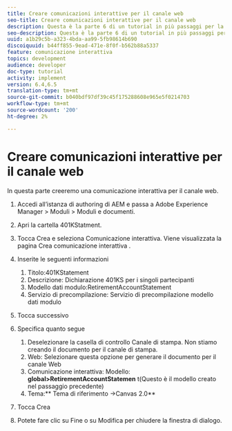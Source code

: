 ```yaml
---
title: Creare comunicazioni interattive per il canale web
seo-title: Creare comunicazioni interattive per il canale web
description: Questa è la parte 6 di un tutorial in più passaggi per la creazione del primo documento di comunicazione interattiva. In questa parte creeremo una comunicazione interattiva per il canale web.
seo-description: Questa è la parte 6 di un tutorial in più passaggi per la creazione del primo documento di comunicazione interattiva. In questa parte creeremo una comunicazione interattiva per il canale web.
uuid: a1b29c5b-a323-4bda-aa99-5fb98614b690
discoiquuid: b44ff855-9ead-471e-8f0f-b562b88a5337
feature: comunicazione interattiva
topics: development
audience: developer
doc-type: tutorial
activity: implement
version: 6.4,6.5
translation-type: tm+mt
source-git-commit: b040bdf97df39c45f175288608e965e5f0214703
workflow-type: tm+mt
source-wordcount: '200'
ht-degree: 2%

---
```



# Creare comunicazioni interattive per il canale web

In questa parte creeremo una comunicazione interattiva per il canale web.

1. Accedi all’istanza di authoring di AEM e passa a Adobe Experience Manager > Moduli > Moduli e documenti.
1. Apri la cartella 401KStatment.
1. Tocca Crea e seleziona Comunicazione interattiva. Viene visualizzata la pagina Crea comunicazione interattiva .
1. Inserite le seguenti informazioni

   1. Titolo:401KStatement
   1. Descrizione: Dichiarazione 401KS per i singoli partecipanti
   1. Modello dati modulo:RetirementAccountStatement
   1. Servizio di precompilazione: Servizio di precompilazione modello dati modulo

1. Tocca successivo
1. Specifica quanto segue

   1. Deselezionare la casella di controllo Canale di stampa. Non stiamo creando il documento per il canale di stampa.
   1. Web: Selezionare questa opzione per generare il documento per il canale Web
   1. Comunicazione interattiva: Modello: **global>RetirementAccountStatemen** t(Questo è il modello creato nel passaggio precedente)
   1. Tema:** Tema di riferimento ->Canvas 2.0**

1. Tocca Crea
1. Potete fare clic su Fine o su Modifica per chiudere la finestra di dialogo.

